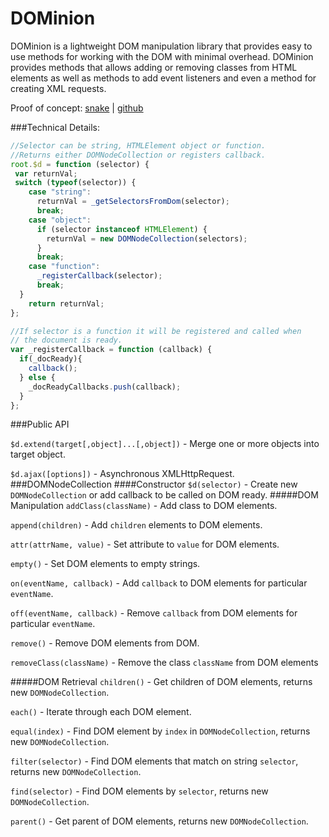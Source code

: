# DOMinion

DOMinion is a lightweight DOM manipulation library that provides easy to use methods for working with the DOM with minimal overhead. DOMinion provides methods that allows adding or removing classes from HTML elements as well as methods to add event listeners and even a method for creating XML requests.

Proof of concept: [snake](http://www.drodriguez.io/snake/) | [github](https://github.com/drod180/snake)

###Technical Details:
```javascript
//Selector can be string, HTMLElement object or function.
//Returns either DOMNodeCollection or registers callback.
root.$d = function (selector) {
 var returnVal;
 switch (typeof(selector)) {
    case "string":
      returnVal = _getSelectorsFromDom(selector);
      break;
    case "object":
      if (selector instanceof HTMLElement) {
        returnVal = new DOMNodeCollection(selectors);
      }
      break;
    case "function":
      _registerCallback(selector);
      break;
  }
	return returnVal;
};

//If selector is a function it will be registered and called when
// the document is ready.
var _registerCallback = function (callback) {
  if(_docReady){
    callback();
  } else {
	_docReadyCallbacks.push(callback);
  }
};
```


###Public API

`$d.extend(target[,object]...[,object])` - Merge one or more objects into target object.

`$d.ajax([options])` - Asynchronous XMLHttpRequest.
###DOMNodeCollection
####Constructor
`$d(selector)` - Create new `DOMNodeCollection` or add callback to be called on DOM ready.
#####DOM Manipulation
`addClass(className)` - Add class to DOM elements.

`append(children)` - Add `children` elements to DOM elements.

`attr(attrName, value)` - Set attribute to `value` for DOM elements.

`empty()` - Set DOM elements to empty strings.

`on(eventName, callback)` - Add `callback` to DOM elements for particular `eventName`.

`off(eventName, callback)` - Remove `callback`  from DOM elements for particular `eventName`.

`remove()` - Remove DOM elements from DOM.

`removeClass(className)` - Remove the class `className` from DOM elements

#####DOM Retrieval
`children()` - Get children of DOM elements, returns new `DOMNodeCollection`.

`each()` - Iterate through each DOM element.

`equal(index)` - Find DOM element by `index` in `DOMNodeCollection`, returns new `DOMNodeCollection`.

`filter(selector)` - Find DOM elements that match on string `selector`, returns new `DOMNodeCollection`.

`find(selector)` - Find DOM elements by `selector`, returns new `DOMNodeCollection`.

`parent()` - Get parent of DOM elements, returns new `DOMNodeCollection`.
